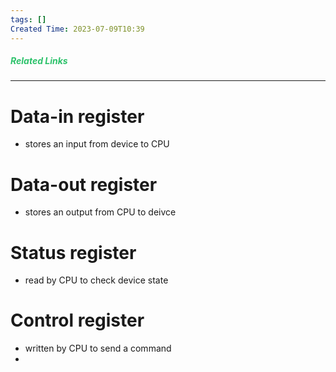 ```yaml
---
tags: []
Created Time: 2023-07-09T10:39
---
```

##### <font color="#2DC26B">Related Links</font>
___
# Data-in register
- stores an input from device to CPU
# Data-out register
- stores an output from CPU to deivce
# Status register
- read by CPU to check device state
# Control register
- written by CPU to send a command
- 
